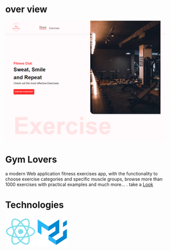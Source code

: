 # over view

<img src="https://github.com/characterMi/gym-lovers/blob/main/gym-lovers.png" alt="Image" />

# Gym Lovers

a modern Web application fitness exercises app, with the functionality to choose exercise categories and specific muscle groups, browse more than 1000 exercises with practical examples and much more... . take a [Look](https://charactermi.github.io/gym-lovers)

# Technologies 

<p>
  <img src="https://github.com/characterMi/characterMi/blob/main/icons8-react-native.svg" alt="React" />
  <img src="https://github.com/characterMi/characterMi/blob/main/icons8-material-ui.svg" alt="MUI" />
</p>
